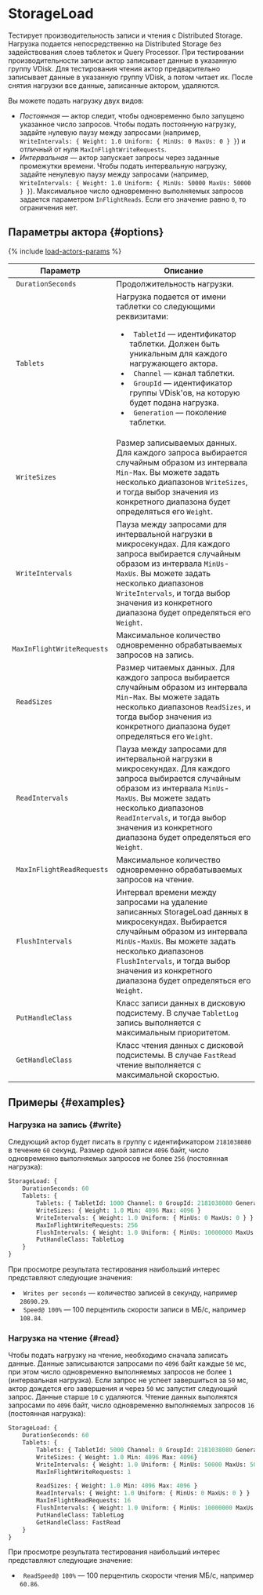 # StorageLoad

Тестирует производительность записи и чтения с Distributed Storage. Нагрузка подается непосредственно на Distributed Storage без задействования слоев таблеток и Query Processor. При тестировании производительности записи актор записывает данные в указанную группу VDisk. Для тестирования чтения актор предварительно записывает данные в указанную группу VDisk, а потом читает их. После снятия нагрузки все данные, записанные актором, удаляются.

Вы можете подать нагрузку двух видов:

* _Постоянная_  — актор следит, чтобы одновременно было запущено указанное число запросов. Чтобы подать постоянную нагрузку, задайте нулевую паузу между запросами (например, `WriteIntervals: { Weight: 1.0 Uniform: { MinUs: 0 MaxUs: 0 } }`) и отличный от нуля `MaxInFlightWriteRequests`.
* _Интервальная_  — актор запускает запросы через заданные промежутки времени. Чтобы подать интервальную нагрузку, задайте ненулевую паузу между запросами (например, `WriteIntervals: { Weight: 1.0 Uniform: { MinUs: 50000 MaxUs: 50000 } }`). Максимальное число одновременно выполняемых запросов задается параметром `InFlightReads`. Если его значение равно `0`, то ограничения нет.

## Параметры актора {#options}

{% include [load-actors-params](../_includes/load-actors-params.md) %}

Параметр | Описание
--- | ---
` DurationSeconds` | Продолжительность нагрузки.
` Tablets` | Нагрузка подается от имени таблетки со следующими реквизитами:<ul><li>` TabletId` — идентификатор таблетки. Должен быть уникальным для каждого нагружающего актора.</li><li>` Channel` — канал таблетки.</li><li>` GroupId` — идентификатор группы VDisk'ов, на которую будет подана нагрузка.</li><li>` Generation` — поколение таблетки.</li></ul>
` WriteSizes` | Размер записываемых данных. Для каждого запроса выбирается случайным образом из интервала `Min`-`Max`. Вы можете задать несколько диапазонов `WriteSizes`, и тогда выбор значения из конкретного диапазона будет определяться его `Weight`.
` WriteIntervals` | Пауза между запросами для интервальной нагрузки в микросекундах. Для каждого запроса выбирается случайным образом из интервала `MinUs`-`MaxUs`. Вы можете задать несколько диапазонов `WriteIntervals`, и тогда выбор значения из конкретного диапазона будет определяться его `Weight`.
` MaxInFlightWriteRequests` | Максимальное количество одновременно обрабатываемых запросов на запись.
` ReadSizes` | Размер читаемых данных. Для каждого запроса выбирается случайным образом из интервала `Min`-`Max`. Вы можете задать несколько диапазонов `ReadSizes`, и тогда выбор значения из конкретного диапазона будет определяться его `Weight`.
` ReadIntervals` | Пауза между запросами для интервальной нагрузки в микросекундах. Для каждого запроса выбирается случайным образом из интервала `MinUs`-`MaxUs`. Вы можете задать несколько диапазонов `ReadIntervals`, и тогда выбор значения из конкретного диапазона будет определяться его `Weight`.
` MaxInFlightReadRequests` | Максимальное количество одновременно обрабатываемых запросов на чтение.
` FlushIntervals` | Интервал времени между запросами на удаление записанных StorageLoad данных в микросекундах. Выбирается случайным образом из интервала `MinUs`-`MaxUs`. Вы можете задать несколько диапазонов `FlushIntervals`, и тогда выбор значения из конкретного диапазона будет определяться его `Weight`.
` PutHandleClass` | Класс записи данных в дисковую подсистему. В случае `TabletLog` запись выполняется с максимальным приоритетом.
` GetHandleClass` | Класс чтения данных с дисковой подсистемы. В случае `FastRead` чтение выполняется с максимальной скоростью.

## Примеры {#examples}

### Нагрузка на запись {#write}

Следующий актор будет писать в группу с идентификатором `2181038080` в течение `60` секунд. Размер одной записи `4096` байт, число одновременно выполняемых запросов не более `256` (постоянная нагрузка):

```proto
StorageLoad: {
    DurationSeconds: 60
    Tablets: {
        Tablets: { TabletId: 1000 Channel: 0 GroupId: 2181038080 Generation: 1 }
        WriteSizes: { Weight: 1.0 Min: 4096 Max: 4096 }
        WriteIntervals: { Weight: 1.0 Uniform: { MinUs: 0 MaxUs: 0 } }
        MaxInFlightWriteRequests: 256
        FlushIntervals: { Weight: 1.0 Uniform: { MinUs: 10000000 MaxUs: 10000000 } }
        PutHandleClass: TabletLog
    }
}
```

При просмотре результата тестирования наибольший интерес представляют следующие значения:

* ` Writes per seconds` — количество записей в секунду, например `28690.29`.
* ` Speed@ 100%` — 100 перцентиль скорости записи в МБ/с, например `108.84`.

### Нагрузка на чтение {#read}

Чтобы подать нагрузку на чтение, необходимо сначала записать данные. Данные записываются запросами по `4096` байт каждые `50` мс, при этом число одновременно выполняемых запросов не более `1` (интервальная нагрузка). Если запрос не успеет завершиться за `50` мс, актор дождется его завершения и через `50` мс запустит следующий запрос. Данные старше `10` с удаляются. Чтение данных выполнятся запросами по `4096` байт, число одновременно выполняемых запросов `16` (постоянная нагрузка):

```proto
StorageLoad: {
    DurationSeconds: 60
    Tablets: {
        Tablets: { TabletId: 5000 Channel: 0 GroupId: 2181038080 Generation: 1 }
        WriteSizes: { Weight: 1.0 Min: 4096 Max: 4096}
        WriteIntervals: { Weight: 1.0 Uniform: { MinUs: 50000 MaxUs: 50000 } }
        MaxInFlightWriteRequests: 1

        ReadSizes: { Weight: 1.0 Min: 4096 Max: 4096 }
        ReadIntervals: { Weight: 1.0 Uniform: { MinUs: 0 MaxUs: 0 } }
        MaxInFlightReadRequests: 16
        FlushIntervals: { Weight: 1.0 Uniform: { MinUs: 10000000 MaxUs: 10000000 } }
        PutHandleClass: TabletLog
        GetHandleClass: FastRead
    }
}
```

При просмотре результата тестирования наибольший интерес представляют следующие значение:

* ` ReadSpeed@ 100%` — 100 перцентиль скорости чтения МБ/с, например `60.86`.
